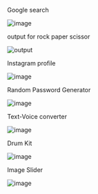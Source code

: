 Google search 

![image](https://github.com/user-attachments/assets/af1fe1d7-188e-4e05-b900-180e64b1aeec)

output for rock paper scissor

![output](https://github.com/user-attachments/assets/469f5009-49e4-4b6a-b50d-2e766fb2475c)

Instagram profile

![image](https://github.com/user-attachments/assets/0bdd7fd7-7eab-4e5f-aca7-97e6707ff61f)


Random Password Generator

![image](https://github.com/user-attachments/assets/3c003927-b337-4efd-ac6c-801477ad467b)

Text-Voice converter

![image](https://github.com/user-attachments/assets/1ed9a086-ae45-4300-999e-8cf413626c32)


Drum Kit

![image](https://github.com/user-attachments/assets/150167f6-4b3f-457f-ab7b-0342fa47b6ff)

Image Slider

![image](https://github.com/user-attachments/assets/31469c38-40b5-4eb4-80d6-7c3f33e09cbc)



